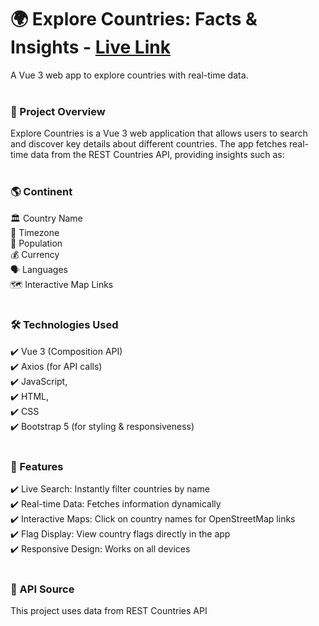 <h1>🌍 Explore Countries: Facts & Insights - <a  href="https://jayeshwpatil.github.io/countries/" >Live Link</a></h1>
A Vue 3 web app to explore countries with real-time data.
<br><br>

<h3>📌 Project Overview</h3>
Explore Countries is a Vue 3 web application that allows users to search and discover key details about different countries. The app fetches real-time data from the REST Countries API, providing insights such as:
<br><br>

<h3>🌎 Continent</h3>
🏛️ Country Name<br>
📍 Timezone<br>
👥 Population<br>
💰 Currency<br>
🗣️ Languages<br>
🗺️ Interactive Map Links<br><br>

<h3>🛠 Technologies Used</h3>
✔️ Vue 3 (Composition API)<br>
✔️ Axios (for API calls)<br>
✔️ JavaScript,<br> ✔️ HTML,<br> ✔️ CSS<br>
✔️ Bootstrap 5 (for styling & responsiveness)
<br><br>

<h3>🚀 Features</h3>
✔️ Live Search: Instantly filter countries by name<br>
✔️ Real-time Data: Fetches information dynamically<br>
✔️ Interactive Maps: Click on country names for OpenStreetMap links<br>
✔️ Flag Display: View country flags directly in the app<br>
✔️ Responsive Design: Works on all devices<br><br>

<h3>🔗 API Source</h3>
This project uses data from REST Countries API<br><br>
